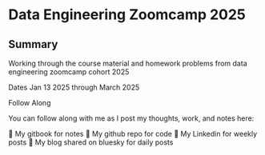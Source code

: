# Data Engineering Zoomcamp 2025

## Summary

Working through the course material and homework problems from data engineering zoomcamp cohort 2025

Dates Jan 13 2025 through March 2025

Follow Along

You can follow along with me as I post my thoughts, work, and notes here:

📓 My gitbook for notes
📃 My github repo for code
👤 My Linkedin for weekly posts
📝 My blog shared on bluesky for daily posts
